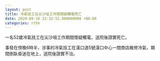 ```yaml
---
layout: post
title: 冷氣技工在尖沙咀工作期間疑觸電死亡
date: 2020-09-16 22:32:52.000000000 +08:00
categories: rthk
---
```


一名52歲冷氣技工在尖沙咀工作期間懷疑觸電，送院後證實死亡。

事發在傍晚6時半，涉事的冷氣技工在漢口道5號漢口中心一間商店維修冷氣，期間倒臥昏迷在地上，送院後證實不治。
